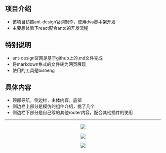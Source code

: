 ## 项目介绍
 - 该项目仿照ant-design官网制作，使用dva脚手架开发
 - 主要想体验下react配合antd的开发流程

## 特别说明
- ant-design官网是基于github上的.md文件完成
- 将markdown格式的文件转为网页展现
- 使用的工具是bisheng

## 具体内容
- 顶部导航，侧边栏，主体内容，底部
- 侧边栏上部分是模仿的组件介绍，挑了几个
- 侧边栏下部分是自己写的其他router内容，配合其他插件的使用

---

<p align="center">
  <img src="http://120.27.120.107:5083/dist/3.png" />
</p>
<p align="center">
  <img src="http://120.27.120.107:5083/dist/1.png" />
</p>
<p align="center">
  <img src="http://120.27.120.107:5083/dist/2.png" />
</p>
